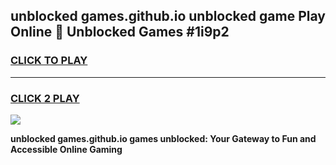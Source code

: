 
## unblocked games.github.io unblocked game Play Online 👋 Unblocked Games #1i9p2
<h3>
<a href="https://premium.freeplayer.one?title=unblocked_games.github.io&ref=21F">CLICK TO PLAY</a></h3>
<hr>

<h3>
<a href="https://premium.freeplayer.one?title=unblocked_games.github.io&ref=21F">CLICK 2 PLAY</a>
  
</h3>

<a href="https://premium.freeplayer.one?title=unblocked_games.github.io&ref=21F/"><img src="https://clearcache.store/games.png"></a>


**unblocked games.github.io games unblocked: Your Gateway to Fun and Accessible Online Gaming**
